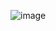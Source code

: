 ![image](https://user-images.githubusercontent.com/110442250/209485893-c8a1817e-09f9-4c02-b918-f0e082eb8b2e.png)
